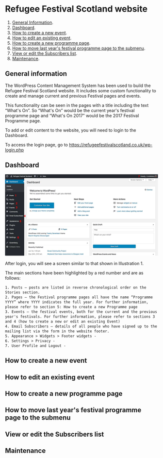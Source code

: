 # Refugee Festival Scotland website

1. [General Information](#general-information).
2. [Dashboard](#dashboard).
3. [How to create a new event](#how-to-create-a-new-event).
4. [How to edit an existing event](#how-to-edit-an-existing-event).
5. [How to create a new programme page](#how-to-create-a-new-programme-page).
6. [How to move last year's festival programme page to the submenu](#how-to-move-last-year-s-festival-programme-page-to-the-submenu).
7. [View or edit the Subscribers list](#view-or-edit-the-subscribers-list).
8. [Maintenance](#maintenance).

## General information

The WordPress Content Management System has been used to build the Refugee Festival Scotland website. It includes some custom functionality to create and manage current and previous Festival pages and  events.

This functionality can be seen in the pages with a title including the text  “What's On”.
So “What's On” would be the current year's festival programme page and “What's On 2017” would be the 2017 Festival Programme page.

To add or edit content to the website, you will need to login to the Dashboard.

To access the login page, go to <https://refugeefestivalscotland.co.uk/wp-login.php>

## Dashboard

![Illustration 1: Website dashboard](assets/dashboard.jpg)

After login, you will see a screen similar to that shown in Illustration 1.

The main sections have been highlighted by a red number and are as follows:

	1. Posts – posts are listed in reverse chronological order on the Stories section.
	2. Pages – the Festival programme pages all have the name “Programme YYYY” where YYYY indicates the full year. For further information, please refer to section 5: How to create a new Programme page
	3. Events – the festival events, both for the current and the previous year's festivals. For further information, please refer to sections 3 and 4 (how to create a new or edit an existing Event)
	4. Email Subscribers – details of all people who have signed up to the mailing list via the form in the website footer.
	5. Appearance > Widgets > Footer widgets -
	6. Settings > Privacy -
	7. User Profile and Logout -

## How to create a new event

## How to edit an existing event

## How to create a new programme page

## How to move last year's festival programme page to the submenu

## View or edit the Subscribers list

## Maintenance
